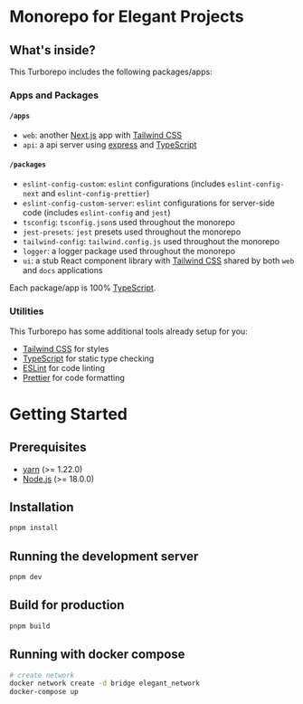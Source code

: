 # Monorepo for Elegant Projects

## What's inside?

This Turborepo includes the following packages/apps:

### Apps and Packages

#### `/apps`

- `web`: another [Next.js](https://nextjs.org/) app with [Tailwind CSS](https://tailwindcss.com/)
- `api`: a api server using [express](https://expressjs.com/) and [TypeScript](https://www.typescriptlang.org/)

#### `/packages`

- `eslint-config-custom`: `eslint` configurations (includes `eslint-config-next` and `eslint-config-prettier`)
- `eslint-config-custom-server`: `eslint` configurations for server-side code (includes `eslint-config` and `jest`)
- `tsconfig`: `tsconfig.json`s used throughout the monorepo
- `jest-presets`: `jest` presets used throughout the monorepo
- `tailwind-config`: `tailwind.config.js` used throughout the monorepo
- `logger`: a logger package used throughout the monorepo
- `ui`: a stub React component library with [Tailwind CSS](https://tailwindcss.com/) shared by both `web` and `docs` applications

Each package/app is 100% [TypeScript](https://www.typescriptlang.org/).

### Utilities

This Turborepo has some additional tools already setup for you:

- [Tailwind CSS](https://tailwindcss.com/) for styles
- [TypeScript](https://www.typescriptlang.org/) for static type checking
- [ESLint](https://eslint.org/) for code linting
- [Prettier](https://prettier.io) for code formatting

# Getting Started

## Prerequisites

- [yarn](https://yarnpkg.com/) (>= 1.22.0)
- [Node.js](https://nodejs.org/en/) (>= 18.0.0)

## Installation

```bash
pnpm install
```

## Running the development server

```bash
pnpm dev
```

## Build for production

```bash
pnpm build
```

## Running with docker compose

```bash
# create network
docker network create -d bridge elegant_network
docker-compose up
```
